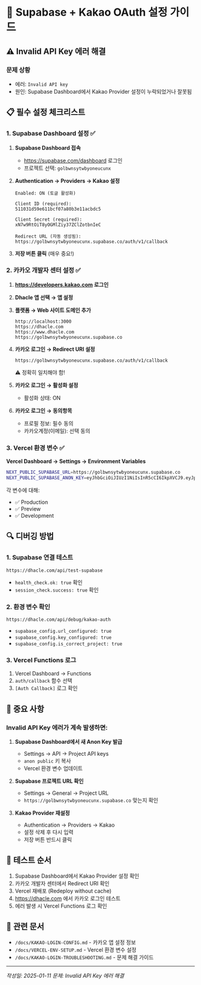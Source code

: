 # 🔧 Supabase + Kakao OAuth 설정 가이드

## ⚠️ Invalid API Key 에러 해결

### 문제 상황
- 에러: `Invalid API key`
- 원인: Supabase Dashboard에서 Kakao Provider 설정이 누락되었거나 잘못됨

## 📋 필수 설정 체크리스트

### 1. Supabase Dashboard 설정 ✅

1. **Supabase Dashboard 접속**
   - https://supabase.com/dashboard 로그인
   - 프로젝트 선택: `golbwnsytwbyoneucunx`

2. **Authentication → Providers → Kakao 설정**
   ```
   Enabled: ON (토글 활성화)
   
   Client ID (required):
   511031d59e611bcf07a80b3e11acbdc5
   
   Client Secret (required):
   xN7w9RtOiT8yOGMlZiy37ZClZotbnIeC
   
   Redirect URL (자동 생성됨):
   https://golbwnsytwbyoneucunx.supabase.co/auth/v1/callback
   ```

3. **저장 버튼 클릭** (매우 중요!)

### 2. 카카오 개발자 센터 설정 ✅

1. **https://developers.kakao.com 로그인**

2. **Dhacle 앱 선택 → 앱 설정**

3. **플랫폼 → Web 사이트 도메인 추가**
   ```
   http://localhost:3000
   https://dhacle.com
   https://www.dhacle.com
   https://golbwnsytwbyoneucunx.supabase.co
   ```

4. **카카오 로그인 → Redirect URI 설정**
   ```
   https://golbwnsytwbyoneucunx.supabase.co/auth/v1/callback
   ```
   ⚠️ 정확히 일치해야 함!

5. **카카오 로그인 → 활성화 설정**
   - 활성화 상태: ON

6. **카카오 로그인 → 동의항목**
   - 프로필 정보: 필수 동의
   - 카카오계정(이메일): 선택 동의

### 3. Vercel 환경 변수 ✅

**Vercel Dashboard → Settings → Environment Variables**

```bash
NEXT_PUBLIC_SUPABASE_URL=https://golbwnsytwbyoneucunx.supabase.co
NEXT_PUBLIC_SUPABASE_ANON_KEY=eyJhbGciOiJIUzI1NiIsInR5cCI6IkpXVCJ9.eyJpc3MiOiJzdXBhYmFzZSIsInJlZiI6ImdvbGJ3bnN5dHdieW9uZXVjdW54Iiwicm9sZSI6ImFub24iLCJpYXQiOjE3NTQ1NzI1MTYsImV4cCI6MjA3MDE0ODUxNn0.8EaDU4a1-FuCeWuRtK0fzxrRDuMvNwoB0a0qALDm6iM
```

각 변수에 대해:
- ✅ Production
- ✅ Preview  
- ✅ Development

## 🔍 디버깅 방법

### 1. Supabase 연결 테스트
```
https://dhacle.com/api/test-supabase
```
- `health_check.ok: true` 확인
- `session_check.success: true` 확인

### 2. 환경 변수 확인
```
https://dhacle.com/api/debug/kakao-auth
```
- `supabase_config.url_configured: true`
- `supabase_config.key_configured: true`
- `supabase_config.is_correct_project: true`

### 3. Vercel Functions 로그
1. Vercel Dashboard → Functions
2. `auth/callback` 함수 선택
3. `[Auth Callback]` 로그 확인

## 🚨 중요 사항

### Invalid API Key 에러가 계속 발생하면:

1. **Supabase Dashboard에서 새 Anon Key 발급**
   - Settings → API → Project API keys
   - `anon public` 키 복사
   - Vercel 환경 변수 업데이트

2. **Supabase 프로젝트 URL 확인**
   - Settings → General → Project URL
   - `https://golbwnsytwbyoneucunx.supabase.co` 맞는지 확인

3. **Kakao Provider 재설정**
   - Authentication → Providers → Kakao
   - 설정 삭제 후 다시 입력
   - 저장 버튼 반드시 클릭

## 📝 테스트 순서

1. Supabase Dashboard에서 Kakao Provider 설정 확인
2. 카카오 개발자 센터에서 Redirect URI 확인  
3. Vercel 재배포 (Redeploy without cache)
4. https://dhacle.com 에서 카카오 로그인 테스트
5. 에러 발생 시 Vercel Functions 로그 확인

## 🔗 관련 문서
- `/docs/KAKAO-LOGIN-CONFIG.md` - 카카오 앱 설정 정보
- `/docs/VERCEL-ENV-SETUP.md` - Vercel 환경 변수 설정
- `/docs/KAKAO-LOGIN-TROUBLESHOOTING.md` - 문제 해결 가이드

---
*작성일: 2025-01-11*
*문제: Invalid API Key 에러 해결*